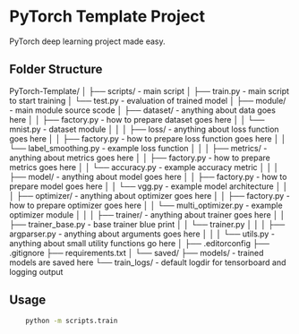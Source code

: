 # PyTorch Template Project
PyTorch deep learning project made easy.

## Folder Structure
PyTorch-Template/
│
├── scripts/ - main script
│   ├── train.py - main script to start training
│   └── test.py - evaluation of trained model
│
├── module/ - main module source scode
│   ├── dataset/ - anything about data goes here
│   │   ├── factory.py - how to prepare dataset goes here
│   │   └── mnist.py - dataset module
│   │
│   ├── loss/ - anything about loss function goes here
│   │   ├── factory.py - how to prepare loss function goes here
│   │   └── label_smoothing.py - example loss function
│   │
│   ├── metrics/ - anything about metrics goes here
│   │   ├── factory.py - how to prepare metrics goes here
│   │   └── accuracy.py - example accuracy metric
│   │
│   ├── model/ - anything about model goes here
│   │   ├── factory.py - how to prepare model goes here
│   │   └── vgg.py - example model architecture
│   │
│   ├── optimizer/ - anything about optimizer goes here
│   │   ├── factory.py - how to prepare optimizer goes here
│   │   └── multi_optimizer.py - example optimizer module
│   │
│   ├── trainer/ - anything about trainer goes here
│   │   ├── trainer_base.py - base trainer blue print
│   │   └── trainer.py
│   │
│   ├── argparser.py - anything about arguments goes here
│   │
│   └── utils.py - anything about small utility functions go here
│
├── .editorconfig
├── .gitignore
├── requirements.txt
│
└── saved/
    ├── models/ - trained models are saved here
    └── train_logs/ - default logdir for tensorboard and logging output

## Usage
``` bash
    python -m scripts.train
```
